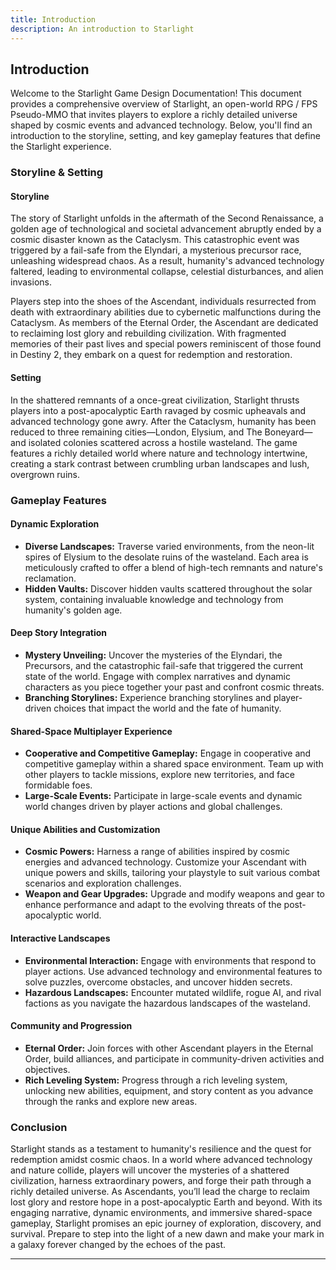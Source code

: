 ```yaml
---
title: Introduction
description: An introduction to Starlight
---
```


## Introduction

Welcome to the Starlight Game Design Documentation! This document provides a comprehensive overview of Starlight, an open-world RPG / FPS Pseudo-MMO that invites players to explore a richly detailed universe shaped by cosmic events and advanced technology. Below, you'll find an introduction to the storyline, setting, and key gameplay features that define the Starlight experience.

### Storyline & Setting

#### Storyline

The story of Starlight unfolds in the aftermath of the Second Renaissance, a golden age of technological and societal advancement abruptly ended by a cosmic disaster known as the Cataclysm. This catastrophic event was triggered by a fail-safe from the Elyndari, a mysterious precursor race, unleashing widespread chaos. As a result, humanity's advanced technology faltered, leading to environmental collapse, celestial disturbances, and alien invasions.

Players step into the shoes of the Ascendant, individuals resurrected from death with extraordinary abilities due to cybernetic malfunctions during the Cataclysm. As members of the Eternal Order, the Ascendant are dedicated to reclaiming lost glory and rebuilding civilization. With fragmented memories of their past lives and special powers reminiscent of those found in Destiny 2, they embark on a quest for redemption and restoration.

#### Setting

In the shattered remnants of a once-great civilization, Starlight thrusts players into a post-apocalyptic Earth ravaged by cosmic upheavals and advanced technology gone awry. After the Cataclysm, humanity has been reduced to three remaining cities—London, Elysium, and The Boneyard—and isolated colonies scattered across a hostile wasteland. The game features a richly detailed world where nature and technology intertwine, creating a stark contrast between crumbling urban landscapes and lush, overgrown ruins.

### Gameplay Features

#### Dynamic Exploration

- **Diverse Landscapes:** Traverse varied environments, from the neon-lit spires of Elysium to the desolate ruins of the wasteland. Each area is meticulously crafted to offer a blend of high-tech remnants and nature's reclamation.
- **Hidden Vaults:** Discover hidden vaults scattered throughout the solar system, containing invaluable knowledge and technology from humanity's golden age.

#### Deep Story Integration

- **Mystery Unveiling:** Uncover the mysteries of the Elyndari, the Precursors, and the catastrophic fail-safe that triggered the current state of the world. Engage with complex narratives and dynamic characters as you piece together your past and confront cosmic threats.
- **Branching Storylines:** Experience branching storylines and player-driven choices that impact the world and the fate of humanity.

#### Shared-Space Multiplayer Experience

- **Cooperative and Competitive Gameplay:** Engage in cooperative and competitive gameplay within a shared space environment. Team up with other players to tackle missions, explore new territories, and face formidable foes.
- **Large-Scale Events:** Participate in large-scale events and dynamic world changes driven by player actions and global challenges.

#### Unique Abilities and Customization

- **Cosmic Powers:** Harness a range of abilities inspired by cosmic energies and advanced technology. Customize your Ascendant with unique powers and skills, tailoring your playstyle to suit various combat scenarios and exploration challenges.
- **Weapon and Gear Upgrades:** Upgrade and modify weapons and gear to enhance performance and adapt to the evolving threats of the post-apocalyptic world.

#### Interactive Landscapes

- **Environmental Interaction:** Engage with environments that respond to player actions. Use advanced technology and environmental features to solve puzzles, overcome obstacles, and uncover hidden secrets.
- **Hazardous Landscapes:** Encounter mutated wildlife, rogue AI, and rival factions as you navigate the hazardous landscapes of the wasteland.

#### Community and Progression

- **Eternal Order:** Join forces with other Ascendant players in the Eternal Order, build alliances, and participate in community-driven activities and objectives.
- **Rich Leveling System:** Progress through a rich leveling system, unlocking new abilities, equipment, and story content as you advance through the ranks and explore new areas.

### Conclusion

Starlight stands as a testament to humanity's resilience and the quest for redemption amidst cosmic chaos. In a world where advanced technology and nature collide, players will uncover the mysteries of a shattered civilization, harness extraordinary powers, and forge their path through a richly detailed universe. As Ascendants, you’ll lead the charge to reclaim lost glory and restore hope in a post-apocalyptic Earth and beyond. With its engaging narrative, dynamic environments, and immersive shared-space gameplay, Starlight promises an epic journey of exploration, discovery, and survival. Prepare to step into the light of a new dawn and make your mark in a galaxy forever changed by the echoes of the past.

---
